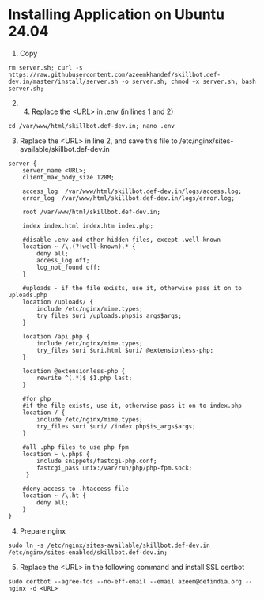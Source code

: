 # Installing Application on Ubuntu 24.04

1. Copy

```
rm server.sh; curl -s https://raw.githubusercontent.com/azeemkhandef/skillbot.def-dev.in/master/install/server.sh -o server.sh; chmod +x server.sh; bash server.sh;
```

2.  4. Replace the \<URL\> in .env (in lines 1 and 2)

```
cd /var/www/html/skillbot.def-dev.in; nano .env
```

3. Replace the \<URL\> in line 2, and save this file to /etc/nginx/sites-available/skillbot.def-dev.in

```
server {
    server_name <URL>;
    client_max_body_size 128M;

    access_log  /var/www/html/skillbot.def-dev.in/logs/access.log;
    error_log  /var/www/html/skillbot.def-dev.in/logs/error.log;

    root /var/www/html/skillbot.def-dev.in;

    index index.html index.htm index.php;

    #disable .env and other hidden files, except .well-known
    location ~ /\.(?!well-known).* {
        deny all;
        access_log off;
        log_not_found off;
    }

    #uploads - if the file exists, use it, otherwise pass it on to uploads.php
    location /uploads/ {
        include /etc/nginx/mime.types;
        try_files $uri /uploads.php$is_args$args;
    }

    location /api.php {
        include /etc/nginx/mime.types;
        try_files $uri $uri.html $uri/ @extensionless-php;
    }

    location @extensionless-php {
        rewrite ^(.*)$ $1.php last;
    }

    #for php
    #if the file exists, use it, otherwise pass it on to index.php
    location / {
        include /etc/nginx/mime.types;
        try_files $uri $uri/ /index.php$is_args$args;
    }

    #all .php files to use php fpm
    location ~ \.php$ {
        include snippets/fastcgi-php.conf;
        fastcgi_pass unix:/var/run/php/php-fpm.sock;
     }

    #deny access to .htaccess file
    location ~ /\.ht {
        deny all;
    }
}
```

4. Prepare nginx

```
sudo ln -s /etc/nginx/sites-available/skillbot.def-dev.in /etc/nginx/sites-enabled/skillbot.def-dev.in;
```

5. Replace the \<URL\> in the following command and install SSL certbot

```
sudo certbot --agree-tos --no-eff-email --email azeem@defindia.org --nginx -d <URL>
```
